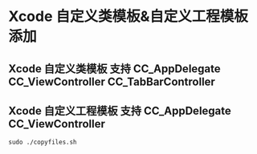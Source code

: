 # Xcode 自定义类模板&自定义工程模板添加
## Xcode 自定义类模板 支持 CC_AppDelegate  CC_ViewController CC_TabBarController

## Xcode 自定义工程模板 支持 CC_AppDelegate  CC_ViewController

```
sudo ./copyfiles.sh 
```


